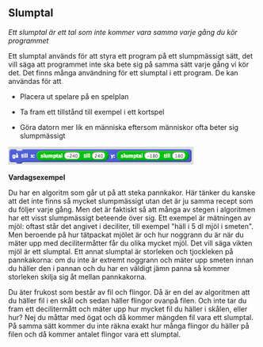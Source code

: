 ## Slumptal

*Ett slumptal är ett tal som inte kommer vara samma varje gång du kör programmet*

Ett slumptal används för att styra ett program på ett slumpmässigt sätt, det vill säga att programmet inte ska bete sig på samma sätt varje gång vi kör det. Det finns många användning för ett slumptal i ett program. De kan användas för att

* Placera ut spelare på en spelplan

* Ta fram ett tillstånd till exempel i ett kortspel

* Göra datorn mer lik en människa eftersom människor ofta beter sig slumpmässigt

![image alt text](slump_0.png)

**Vardagsexempel**

Du har en algoritm som går ut på att steka pannkakor. Här tänker du kanske att det inte finns så mycket slumpmässigt utan det är ju samma recept som du följer varje gång. Men det är faktiskt så att många av stegen i algoritmen har ett visst slumpmässigt beteende över sig. Ett exempel är mätningen av mjöl: oftast står det angivet i deciliter, till exempel "häll i 5 dl mjöl i smeten". Men beroende på hur tätpackat mjölet är och hur noggrann du är när du mäter upp med decilitermåtter får du olika mycket mjöl. Det vill säga vikten mjöl är ett slumptal. Ett annat slumptal är storleken och tjockleken på pannkakorna: om du inte är extremt noggrann och mäter upp smeten innan du häller den i pannan och du har en väldigt jämn panna så kommer storleken skilja sig åt mellan pannkakorna.

Du äter frukost som består av fil och flingor. Då är en del av algoritmen att du häller fil i en skål och sedan häller flingor ovanpå filen. Och inte tar du fram ett decilitermått och mäter upp hur mycket fil du häller i skålen, eller hur? Nej du måttar med ögat och då kommer mängden fil vara ett slumptal. På samma sätt kommer du inte räkna exakt hur många flingor du häller på filen och då kommer antalet flingor vara ett slumptal.
